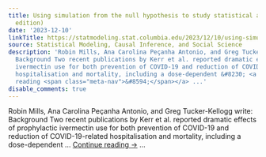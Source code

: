 ```yaml
---
title: Using simulation from the null hypothesis to study statistical artifacts (ivermectin
  edition)
date: '2023-12-10'
linkTitle: https://statmodeling.stat.columbia.edu/2023/12/10/using-simulation-from-the-null-hypothesis-to-study-statistical-artifacts-ivermectin-edition/
source: Statistical Modeling, Causal Inference, and Social Science
description: 'Robin Mills, Ana Carolina Peçanha Antonio, and Greg Tucker-Kellogg write:
  Background Two recent publications by Kerr et al. reported dramatic effects of prophylactic
  ivermectin use for both prevention of COVID-19 and reduction of COVID-19-related
  hospitalisation and mortality, including a dose-dependent &#8230; <a href="https://statmodeling.stat.columbia.edu/2023/12/10/using-simulation-from-the-null-hypothesis-to-study-statistical-artifacts-ivermectin-edition/">Continue
  reading <span class="meta-nav">&#8594;</span></a> ...'
disable_comments: true
---
```

Robin Mills, Ana Carolina Peçanha Antonio, and Greg Tucker-Kellogg write: Background Two recent publications by Kerr et al. reported dramatic effects of prophylactic ivermectin use for both prevention of COVID-19 and reduction of COVID-19-related hospitalisation and mortality, including a dose-dependent &#8230; <a href="https://statmodeling.stat.columbia.edu/2023/12/10/using-simulation-from-the-null-hypothesis-to-study-statistical-artifacts-ivermectin-edition/">Continue reading <span class="meta-nav">&#8594;</span></a> ...